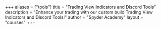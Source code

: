 +++
aliases = ["tools"]
title = "Trading View Indicators and Discord Tools"
description = "Enhance your trading with our custom build Trading View Indicators and Discord Tools!"
author = "Spyder Academy"
layout = "courses"
+++
